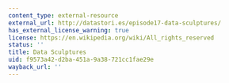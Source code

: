```yaml
---
content_type: external-resource
external_url: http://datastori.es/episode17-data-sculptures/
has_external_license_warning: true
license: https://en.wikipedia.org/wiki/All_rights_reserved
status: ''
title: Data Sculptures
uid: f9573a42-d2ba-451a-9a38-721cc1fae29e
wayback_url: ''
---
```

